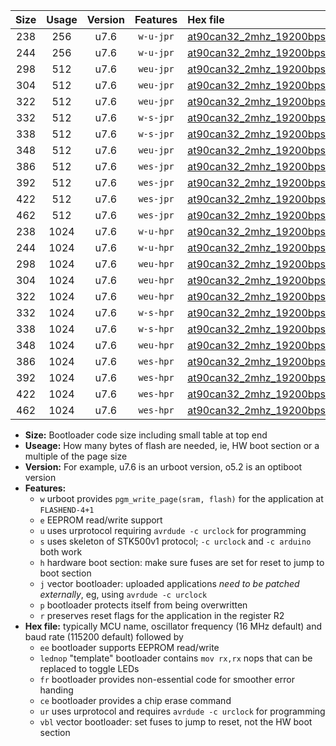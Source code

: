 |Size|Usage|Version|Features|Hex file|
|:-:|:-:|:-:|:-:|:--|
|238|256|u7.6|`w-u-jpr`|[at90can32_2mhz_19200bps_ur_vbl.hex](https://raw.githubusercontent.com/stefanrueger/urboot/main//at90can32_2mhz_19200bps_ur_vbl.hex)|
|244|256|u7.6|`w-u-jpr`|[at90can32_2mhz_19200bps_lednop_ur_vbl.hex](https://raw.githubusercontent.com/stefanrueger/urboot/main//at90can32_2mhz_19200bps_lednop_ur_vbl.hex)|
|298|512|u7.6|`weu-jpr`|[at90can32_2mhz_19200bps_ee_ur_vbl.hex](https://raw.githubusercontent.com/stefanrueger/urboot/main//at90can32_2mhz_19200bps_ee_ur_vbl.hex)|
|304|512|u7.6|`weu-jpr`|[at90can32_2mhz_19200bps_ee_lednop_ur_vbl.hex](https://raw.githubusercontent.com/stefanrueger/urboot/main//at90can32_2mhz_19200bps_ee_lednop_ur_vbl.hex)|
|322|512|u7.6|`weu-jpr`|[at90can32_2mhz_19200bps_ee_lednop_fr_ur_vbl.hex](https://raw.githubusercontent.com/stefanrueger/urboot/main//at90can32_2mhz_19200bps_ee_lednop_fr_ur_vbl.hex)|
|332|512|u7.6|`w-s-jpr`|[at90can32_2mhz_19200bps_vbl.hex](https://raw.githubusercontent.com/stefanrueger/urboot/main//at90can32_2mhz_19200bps_vbl.hex)|
|338|512|u7.6|`w-s-jpr`|[at90can32_2mhz_19200bps_lednop_vbl.hex](https://raw.githubusercontent.com/stefanrueger/urboot/main//at90can32_2mhz_19200bps_lednop_vbl.hex)|
|348|512|u7.6|`weu-jpr`|[at90can32_2mhz_19200bps_ee_lednop_fr_ce_ur_vbl.hex](https://raw.githubusercontent.com/stefanrueger/urboot/main//at90can32_2mhz_19200bps_ee_lednop_fr_ce_ur_vbl.hex)|
|386|512|u7.6|`wes-jpr`|[at90can32_2mhz_19200bps_ee_vbl.hex](https://raw.githubusercontent.com/stefanrueger/urboot/main//at90can32_2mhz_19200bps_ee_vbl.hex)|
|392|512|u7.6|`wes-jpr`|[at90can32_2mhz_19200bps_ee_lednop_vbl.hex](https://raw.githubusercontent.com/stefanrueger/urboot/main//at90can32_2mhz_19200bps_ee_lednop_vbl.hex)|
|422|512|u7.6|`wes-jpr`|[at90can32_2mhz_19200bps_ee_lednop_fr_vbl.hex](https://raw.githubusercontent.com/stefanrueger/urboot/main//at90can32_2mhz_19200bps_ee_lednop_fr_vbl.hex)|
|462|512|u7.6|`wes-jpr`|[at90can32_2mhz_19200bps_ee_lednop_fr_ce_vbl.hex](https://raw.githubusercontent.com/stefanrueger/urboot/main//at90can32_2mhz_19200bps_ee_lednop_fr_ce_vbl.hex)|
|238|1024|u7.6|`w-u-hpr`|[at90can32_2mhz_19200bps_ur.hex](https://raw.githubusercontent.com/stefanrueger/urboot/main//at90can32_2mhz_19200bps_ur.hex)|
|244|1024|u7.6|`w-u-hpr`|[at90can32_2mhz_19200bps_lednop_ur.hex](https://raw.githubusercontent.com/stefanrueger/urboot/main//at90can32_2mhz_19200bps_lednop_ur.hex)|
|298|1024|u7.6|`weu-hpr`|[at90can32_2mhz_19200bps_ee_ur.hex](https://raw.githubusercontent.com/stefanrueger/urboot/main//at90can32_2mhz_19200bps_ee_ur.hex)|
|304|1024|u7.6|`weu-hpr`|[at90can32_2mhz_19200bps_ee_lednop_ur.hex](https://raw.githubusercontent.com/stefanrueger/urboot/main//at90can32_2mhz_19200bps_ee_lednop_ur.hex)|
|322|1024|u7.6|`weu-hpr`|[at90can32_2mhz_19200bps_ee_lednop_fr_ur.hex](https://raw.githubusercontent.com/stefanrueger/urboot/main//at90can32_2mhz_19200bps_ee_lednop_fr_ur.hex)|
|332|1024|u7.6|`w-s-hpr`|[at90can32_2mhz_19200bps.hex](https://raw.githubusercontent.com/stefanrueger/urboot/main//at90can32_2mhz_19200bps.hex)|
|338|1024|u7.6|`w-s-hpr`|[at90can32_2mhz_19200bps_lednop.hex](https://raw.githubusercontent.com/stefanrueger/urboot/main//at90can32_2mhz_19200bps_lednop.hex)|
|348|1024|u7.6|`weu-hpr`|[at90can32_2mhz_19200bps_ee_lednop_fr_ce_ur.hex](https://raw.githubusercontent.com/stefanrueger/urboot/main//at90can32_2mhz_19200bps_ee_lednop_fr_ce_ur.hex)|
|386|1024|u7.6|`wes-hpr`|[at90can32_2mhz_19200bps_ee.hex](https://raw.githubusercontent.com/stefanrueger/urboot/main//at90can32_2mhz_19200bps_ee.hex)|
|392|1024|u7.6|`wes-hpr`|[at90can32_2mhz_19200bps_ee_lednop.hex](https://raw.githubusercontent.com/stefanrueger/urboot/main//at90can32_2mhz_19200bps_ee_lednop.hex)|
|422|1024|u7.6|`wes-hpr`|[at90can32_2mhz_19200bps_ee_lednop_fr.hex](https://raw.githubusercontent.com/stefanrueger/urboot/main//at90can32_2mhz_19200bps_ee_lednop_fr.hex)|
|462|1024|u7.6|`wes-hpr`|[at90can32_2mhz_19200bps_ee_lednop_fr_ce.hex](https://raw.githubusercontent.com/stefanrueger/urboot/main//at90can32_2mhz_19200bps_ee_lednop_fr_ce.hex)|

- **Size:** Bootloader code size including small table at top end
- **Useage:** How many bytes of flash are needed, ie, HW boot section or a multiple of the page size
- **Version:** For example, u7.6 is an urboot version, o5.2 is an optiboot version
- **Features:**
  + `w` urboot provides `pgm_write_page(sram, flash)` for the application at `FLASHEND-4+1`
  + `e` EEPROM read/write support
  + `u` uses urprotocol requiring `avrdude -c urclock` for programming
  + `s` uses skeleton of STK500v1 protocol; `-c urclock` and `-c arduino` both work
  + `h` hardware boot section: make sure fuses are set for reset to jump to boot section
  + `j` vector bootloader: uploaded applications *need to be patched externally*, eg, using `avrdude -c urclock`
  + `p` bootloader protects itself from being overwritten
  + `r` preserves reset flags for the application in the register R2
- **Hex file:** typically MCU name, oscillator frequency (16 MHz default) and baud rate (115200 default) followed by
  + `ee` bootloader supports EEPROM read/write
  + `lednop` "template" bootloader contains `mov rx,rx` nops that can be replaced to toggle LEDs
  + `fr` bootloader provides non-essential code for smoother error handing
  + `ce` bootloader provides a chip erase command
  + `ur` uses urprotocol and requires `avrdude -c urclock` for programming
  + `vbl` vector bootloader: set fuses to jump to reset, not the HW boot section
